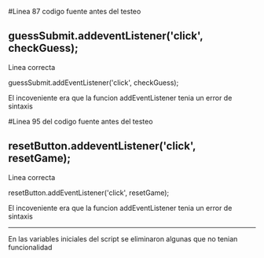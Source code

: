 #Linea 87 codigo fuente antes del testeo

  guessSubmit.addeventListener('click', checkGuess);
  -----------------------------------------------------------------------------------
  Linea correcta
  
  guessSubmit.addEventListener('click', checkGuess);

  El incoveniente era que la funcion addEventListener tenia un error de sintaxis

  
#Linea 95 del codigo fuente antes del testeo

  resetButton.addeventListener('click', resetGame);
------------------------------------------------------------------------------------------------------
  Linea correcta
  
  resetButton.addEventListener('click', resetGame);

  El incoveniente era que la funcion addEventListener tenia un error de sintaxis

--------------------------------------------------
En las variables iniciales del script se eliminaron algunas que no tenian funcionalidad
